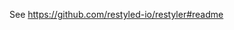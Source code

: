 See https://github.com/restyled-io/restyler#readme

<!-- TODO: move this to the above README (and rewrite to make it fit better)
## Caveats

`restyle` will use the `remote_files` stanza of your configuration if present. This may leave extra files in your working directory afterwards.

Restyled, in general, operates on only files changed in a PR and in a fresh clone. This makes it run quickly and avoid many issues related to unexpected or non-source files. If you chose to run (e.g.) `restyle .`, these expectations are not met and that may lead to errors.

You can simulate the behavior of restyling changed files only locally by passing a list from `git diff` to `xargs restyle`. For example,

```console
git diff main..HEAD --name-only | xargs restyle
```
-->